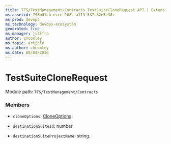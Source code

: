```yaml
---
title: TFS/TestManagement/Contracts TestSuiteCloneRequest API | Extensions for Azure DevOps Services
ms.assetid: 798bd1cb-ecce-168c-a113-537c32e5e30c
ms.prod: devops
ms.technology: devops-ecosystem
generated: true
ms.manager: jillfra
author: chcomley
ms.topic: article
ms.author: chcomley
ms.date: 08/04/2016
---
```


# TestSuiteCloneRequest

Module path: `TFS/TestManagement/Contracts`


### Members

* `cloneOptions`: [CloneOptions](../../../TFS/TestManagement/Contracts/CloneOptions.md). 

* `destinationSuiteId`: number. 

* `destinationSuiteProjectName`: string. 

